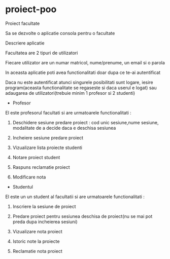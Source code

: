 # proiect-poo
Proiect facultate

Sa se dezvolte o aplicatie consola pentru o facultate

Descriere aplicatie

Facultatea are 2 tipuri de utilizatori

Fiecare utilizator are un numar matricol, nume/prenume, un email si o parola

In aceasta aplicatie poti avea functionalitati doar dupa ce te-ai autentificat

Daca nu este autentificat atunci singurele posibilitati sunt logare, iesire program(aceasta functionalitate se regaseste si daca userul e logat) sau adaugarea de utilizatori(trebuie minim 1 profesor si 2 studenti)

-	Profesor

El este profesorul facultati si are urmatoarele functionalitati :

1.	Deschidere sesiune predare proiect :  cod unic sesiune,nume sesiune, modalitate de a decide daca e deschisa sesiunea

2.	Incheiere sesiune predare proiect

3.	Vizualizare lista proiecte studenti

4.	Notare proiect student

5.	Raspuns reclamatie proiect

6.	Modificare nota

-	Studentul

El este un un student al facultatii si are urmatoarele functionalitati :

1.	Inscriere la sesiune de proiect

2.	Predare proiect pentru sesiunea deschisa de proiect(nu se mai pot preda dupa incheierea sesiuni)

3.	Vizualizare nota proiect

4.	Istoric note la proiecte

5.	Reclamatie nota proiect

